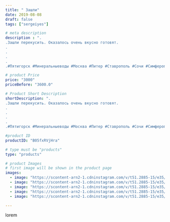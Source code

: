```yaml
---
title: " Зашли"
date: 2019-08-08
draft: false
tags: ["sergeiyes"]

# meta description
description : ".
.Зашли перекусить. Оказалось очень вкусно готовят.
.
.
.
.
.#Пятигорск #Минеральныеводы #Москва #Питер #Ставрополь #Сочи #Симферополь #Севастополь #УФО #Анапа"

# product Price
price: "3000"
priceBefore: "3600.0"

# Product Short Description
shortDescription: ".
.Зашли перекусить. Оказалось очень вкусно готовят.
.
.
.
.
.#Пятигорск #Минеральныеводы #Москва #Питер #Ставрополь #Сочи #Симферополь #Севастополь #УФО #Анапа #Краснодар #Екатеринбург #Челябинск #Ессентуки #Железноводск #Кисловодск #бизнес #Ростовнадону #gruppazahvata #крым #sergeystar  #Волгоград"

#product ID
productID: "B05fxRVjHra"

# type must be "products"
type: "products"

# product Images
# first image will be shown in the product page
images:
  - image: "https://scontent-arn2-1.cdninstagram.com/v/t51.2885-15/e35/66151175_881500172229162_6458030730468684140_n.jpg?tp=1&_nc_ht=scontent-arn2-1.cdninstagram.com&_nc_cat=106&_nc_ohc=E7u36v5wkasAX-1or7C&ccb=7-4&oh=54d6dfeea0a6396dd2a9428979707f69&oe=6084961B&_nc_sid=83d603&ig_cache_key=MjEwNTg1NDAyMzAzMDM3OTMwNg%3D%3D.2-ccb7-4"
  - image: "https://scontent-arn2-1.cdninstagram.com/v/t51.2885-15/e35/66663079_363384471227851_380101412004747010_n.jpg?tp=1&_nc_ht=scontent-arn2-1.cdninstagram.com&_nc_cat=107&_nc_ohc=yfyQnlOL7bQAX_z-Jnk&ccb=7-4&oh=27c5e867a2f66a26189ec52591e75959&oe=60830027&_nc_sid=83d603&ig_cache_key=MjEwNTg1NDAyMzAxMzYzMzQxMg%3D%3D.2-ccb7-4"
  - image: "https://scontent-arn2-1.cdninstagram.com/v/t51.2885-15/e35/67479186_447287779199217_8753152044723158518_n.jpg?tp=1&_nc_ht=scontent-arn2-1.cdninstagram.com&_nc_cat=109&_nc_ohc=MKLgAWxfOhsAX-Drug0&ccb=7-4&oh=f37b650fb639e06660e8fb08ff9d2cbd&oe=6084C943&_nc_sid=83d603&ig_cache_key=MjEwNTg1NDAyMzA0NzE2NzE4NA%3D%3D.2-ccb7-4"
  - image: "https://scontent-arn2-1.cdninstagram.com/v/t51.2885-15/e35/67311628_182700869428754_6212541662978714169_n.jpg?tp=1&_nc_ht=scontent-arn2-1.cdninstagram.com&_nc_cat=102&_nc_ohc=dSObrqrMOSwAX_mNZKC&ccb=7-4&oh=b9e110d453a72b4031492d668fdc811e&oe=60842E13&_nc_sid=83d603&ig_cache_key=MjEwNTg1NDAyMzAzMDQxODYwNA%3D%3D.2-ccb7-4"
  - image: "https://scontent-arn2-1.cdninstagram.com/v/t51.2885-15/e35/66678275_167681611062597_5764096706904735679_n.jpg?tp=1&_nc_ht=scontent-arn2-1.cdninstagram.com&_nc_cat=109&_nc_ohc=i6hQrnRu63cAX-mf0K5&ccb=7-4&oh=021449816a877e665dca149cb7b05568&oe=60855C3C&_nc_sid=83d603&ig_cache_key=MjEwNTg1NDAyMzAzODg0NjY0NA%3D%3D.2-ccb7-4"

---
```

lorem
